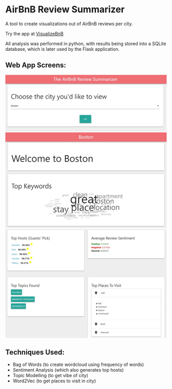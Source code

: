 # AirBnB Review Summarizer

A tool to create visualizations out of AirBnB reviews per city.

Try the app at [VisualizeBnB](http://visualizebnb.pythonanywhere.com/)

All analysis was performed in python, with results being stored into a SQLite database, which is later used by the Flask application.

## Web App Screens:

![Home Page](screens/home.JPG)
![Results Page Top](screens/results_1.JPG)
![Results Page Bottom](screens/results_2.JPG)

## Techniques Used:

* Bag of Words (to create wordcloud using frequency of words)
* Sentiment Analysis (which also generates top hosts)
* Topic Modelling (to get vibe of city)
* Word2Vec (to get places to visit in city)
